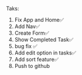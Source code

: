 Taks:

1. Fix App and Home✅
2. Add Nav✅
3. Create Form✅
4. Show Completed Task✅
5. bug fix ✅
6. Add edit option in tasks✅
7. Add sort feature✅
8. Push to github
